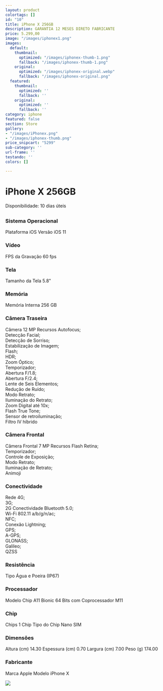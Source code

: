 ```yaml
---
layout: product
colortags: []
id: "10"
title: iPhone X 256GB
description: GARANTIA 12 MESES DIRETO FABRICANTE
price: 5.299,00
image: "/images/iphonex1.png"
images:
  default:
    thumbnail:
      optimized: "/images/iphonex-thumb-1.png"
      fallback: "/images/iphonex-thumb-1.png"
    original:
      optimized: "/images/iphonex-original.webp"
      fallback: "/images/iphonex-original.png"
  featured:
    thumbnail:
      optimized: ''
      fallback: ''
    original:
      optimized: ''
      fallback: ''
category: iphone
featured: false
section: Store
gallery:
- "/images/iPhonex.png"
- "/images/iphonex-thumb.png"
price_snipcart: "5299"
sub-category: ''
url-frame: ''
testando: ''
colors: []

---
```

# iPhone X 256GB

Disponibilidade: 10 dias úteis

## 

### Sistema Operacional

Plataforma iOS Versão iOS 11

### Vídeo

FPS da Gravação 60 fps

### Tela

Tamanho da Tela 5.8"

### Memória

Memória Interna 256 GB

### Câmera Traseira

Câmera 12 MP Recursos Autofocus;   
 Detecção Facial;   
 Detecção de Sorriso;   
 Estabilização de Imagem;   
 Flash;   
 HDR;   
 Zoom Óptico;   
 Temporizador;   
 Abertura F/1.8;   
 Abertura F/2.4;   
 Lente de Seis Elementos;   
 Redução de Ruído;   
 Modo Retrato;   
 Iluminação do Retrato;   
 Zoom Digital até 10x;   
 Flash True Tone;   
 Sensor de retroiluminação;   
 Filtro IV híbrido

### Câmera Frontal

Câmera Frontal 7 MP Recursos Flash Retina;   
 Temporizador;   
 Controle de Exposição;   
 Modo Retrato;   
 Iluminação de Retrato;   
 Animoji

### Conectividade

Rede 4G;   
 3G;   
 2G Conectividade Bluetooth 5.0;   
 Wi-Fi 802.11 a/b/g/n/ac;   
 NFC;   
 Conexão Lightning;   
 GPS;   
 A-GPS;   
 GLONASS;   
 Galileo;   
 QZSS

### Resistência

Tipo Água e Poeira (IP67)

### Processador

Modelo Chip A11 Bionic 64 Bits com Coprocessador M11

### Chip

Chips 1 Chip Tipo do Chip Nano SIM

### Dimensões

Altura (cm) 14.30 Espessura (cm) 0.70 Largura (cm) 7.00 Peso (g) 174.00

### Fabricante

Marca Apple Modelo iPhone X

![](/images/01.png)